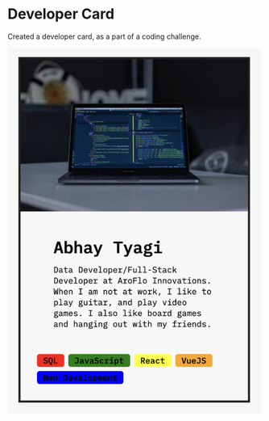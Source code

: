 # Developer Card

Created a developer card, as a  part of a coding challenge.

[![1698056416022](image/README/1698056416022.png)](public/screenshot.png)
